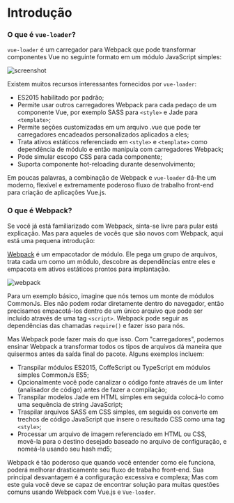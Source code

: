 # Introdução

### O que é `vue-loader`?

`vue-loader` é um carregador para Webpack que pode transformar componentes Vue no seguinte formato em um módulo JavaScript simples:

![screenshot](http://blog.evanyou.me/images/vue-component.png)

Existem muitos recursos interessantes fornecidos por `vue-loader`:

- ES2015 habilitado por padrão;
- Permite usar outros carregadores Webpack para cada pedaço de um componente Vue, por exemplo SASS para `<style>` e Jade para `<template>`;
- Permite seções customizadas em um arquivo .vue que pode ter carregadores encadeados personalizados aplicados a eles;
- Trata ativos estáticos referenciado em `<style>` e `<template>` como dependência de módulo e então manipula com carregadores Webpack;
- Pode simular escopo CSS para cada componente;
- Suporta componente hot-reloading durante desenvolvimento;

Em poucas palavras, a combinação de Webpack e `vue-loader` dá-lhe um moderno, flexível e extremamente poderoso fluxo de trabalho front-end para criação de aplicações Vue.js.

### O que é Webpack?

Se você já está familiarizado com Webpack, sinta-se livre para pular está explicação. Mas para aqueles de vocês que são novos com Webpack, aqui está uma pequena introdução:

[Webpack](http://webpack.github.io/) é um empacotador de módulo. Ele pega um grupo de arquivos, trata cada um como um módulo, descobre as dependências entre eles e empacota em ativos estáticos prontos para implantação.

![webpack](http://webpack.github.io/assets/what-is-webpack.png)

Para um exemplo básico, imagine que nós temos um monte de módulos CommonJs. Eles não podem rodar diretamente dentro do navegador, então precisamos empacotá-los dentro de um único arquivo que pode ser incluído através de uma tag `<script>`. Webpack pode seguir as dependências das chamadas  `require()` e fazer isso para nós.

Mas Webpack pode fazer mais do que isso. Com "carregadores", podemos ensinar Webpack a transformar todos os tipos de arquivos dá maneira que quisermos antes da saída final do pacote. Alguns exemplos incluem:

- Transpilar módulos ES2015, CoffeScript ou TypeScript em módulos simples CommonJs ES5;
- Opcionalmente você pode canalizar o código fonte através de um linter \(analisador de código\) antes de fazer a compilação;
- Transpilar modelos Jade em HTML simples em seguida colocá-lo como uma sequência de string JavaScript;
- Traspilar arquivos SASS em CSS simples, em seguida os converte em trechos de código JavaScript que insere o resultado CSS como uma tag `<style>`;
- Processar um arquivo de imagem referenciado em HTML ou CSS, movê-la para o destino desejado baseado no arquivo de configuração, e nomeá-la usando seu hash md5; 

Webpack é tão poderoso que quando você entender como ele funciona, poderá melhorar drasticamente seu fluxo de trabalho front-end. Sua principal desvantagem é a configuração excessiva e complexa; Mas com este guia você deve se capaz de encontrar solução para muitas questões comuns usando Webpack com Vue.js e `Vue-loader`.